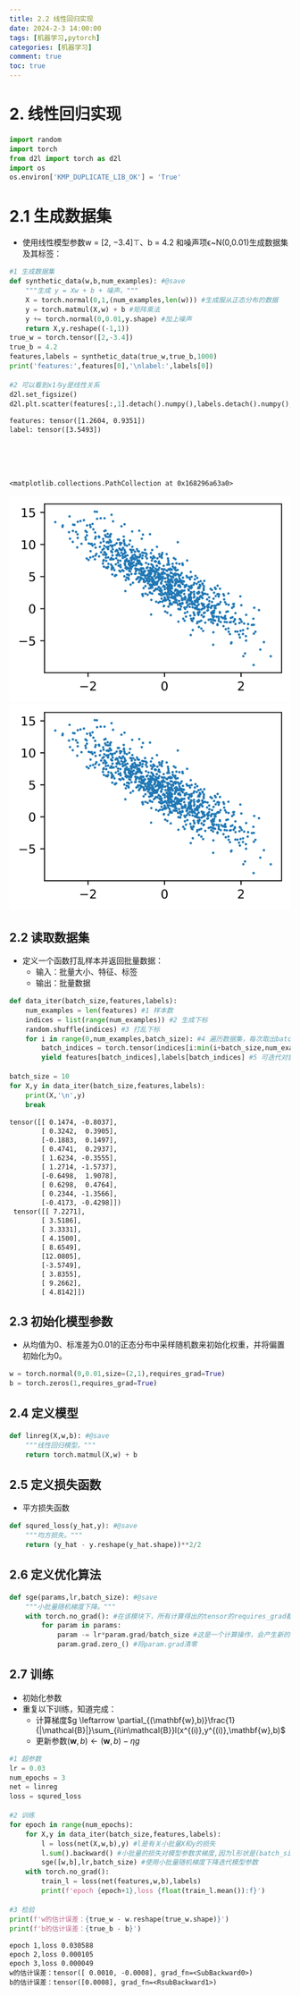 ```yaml
---
title: 2.2 线性回归实现
date: 2024-2-3 14:00:00
tags: [机器学习,pytorch]
categories: [机器学习]
comment: true
toc: true
---
```

#
<!--more-->
# 2. 线性回归实现



```python
import random
import torch
from d2l import torch as d2l
import os
os.environ['KMP_DUPLICATE_LIB_OK'] = 'True'
```

# 2.1 生成数据集
- 使用线性模型参数w = [2, −3.4]⊤、b = 4.2 和噪声项ϵ~N(0,0.01)生成数据集及其标签：


```python
#1 生成数据集
def synthetic_data(w,b,num_examples): #@save
    """生成 y = Xw + b + 噪声。"""
    X = torch.normal(0,1,(num_examples,len(w))) #生成服从正态分布的数据
    y = torch.matmul(X,w) + b #矩阵乘法
    y += torch.normal(0,0.01,y.shape) #加上噪声
    return X,y.reshape((-1,1))
true_w = torch.tensor([2,-3.4])
true_b = 4.2
features,labels = synthetic_data(true_w,true_b,1000)
print('features:',features[0],'\nlabel:',labels[0])

#2 可以看到x1与y是线性关系
d2l.set_figsize()
d2l.plt.scatter(features[:,1].detach().numpy(),labels.detach().numpy(),1)

```

    features: tensor([1.2604, 0.9351]) 
    label: tensor([3.5493])
    




    <matplotlib.collections.PathCollection at 0x168296a63a0>




    
![svg](2_linear_regression_realize_files/2_linear_regression_realize_3_2.svg)
![](img/deeplearning/code/pytorch/2_linear_neural_network/2_linear_regression_realize_files/2_linear_regression_realize_3_2.svg)
    


## 2.2 读取数据集
- 定义一个函数打乱样本并返回批量数据：
    - 输入：批量大小、特征、标签
    - 输出：批量数据


```python
def data_iter(batch_size,features,labels):
    num_examples = len(features) #1 样本数
    indices = list(range(num_examples)) #2 生成下标
    random.shuffle(indices) #3 打乱下标
    for i in range(0,num_examples,batch_size): #4 遍历数据集，每次取出batch_size个样本
        batch_indices = torch.tensor(indices[i:min(i+batch_size,num_examples)])
        yield features[batch_indices],labels[batch_indices] #5 可迭代对象，每次返回batch_size个样本

batch_size = 10
for X,y in data_iter(batch_size,features,labels):
    print(X,'\n',y)
    break
```

    tensor([[ 0.1474, -0.8037],
            [ 0.3242,  0.3905],
            [-0.1883,  0.1497],
            [ 0.4741,  0.2937],
            [ 1.6234, -0.3555],
            [ 1.2714, -1.5737],
            [-0.6498,  1.9078],
            [ 0.6298,  0.4764],
            [ 0.2344, -1.3566],
            [-0.4173, -0.4298]]) 
     tensor([[ 7.2271],
            [ 3.5186],
            [ 3.3331],
            [ 4.1500],
            [ 8.6549],
            [12.0805],
            [-3.5749],
            [ 3.8355],
            [ 9.2662],
            [ 4.8142]])
    

## 2.3 初始化模型参数
- 从均值为0、标准差为0.01的正态分布中采样随机数来初始化权重，并将偏置初始化为0。



```python
w = torch.normal(0,0.01,size=(2,1),requires_grad=True)
b = torch.zeros(1,requires_grad=True)
```

## 2.4 定义模型



```python
def linreg(X,w,b): #@save
    """线性回归模型。"""
    return torch.matmul(X,w) + b
```

## 2.5 定义损失函数
- 平方损失函数


```python
def squred_loss(y_hat,y): #@save
    """均方损失。"""
    return (y_hat - y.reshape(y_hat.shape))**2/2
```

## 2.6 定义优化算法



```python
def sge(params,lr,batch_size): #@save
    """小批量随机梯度下降。"""
    with torch.no_grad(): #在该模块下，所有计算得出的tensor的requires_grad都自动设置为False ???
        for param in params:
            param -= lr*param.grad/batch_size #这是一个计算操作，会产生新的梯度信息，所以需要关闭梯度信息 ???
            param.grad.zero_() #将param.grad清零
```

## 2.7 训练
- 初始化参数
- 重复以下训练，知道完成：
    - 计算梯度$g \leftarrow \partial_{(\mathbf{w},b)}\frac{1}{|\mathcal{B}|}\sum_{i\in\mathcal{B}}l(x^{(i)},y^{(i)},\mathbf{w},b)$
    - 更新参数$(\mathbf{w},b) \leftarrow (\mathbf{w},b) - \eta g$


```python
#1 超参数
lr = 0.03
num_epochs = 3
net = linreg
loss = squred_loss

#2 训练
for epoch in range(num_epochs):
    for X,y in data_iter(batch_size,features,labels):
        l = loss(net(X,w,b),y) #l是有关小批量X和y的损失
        l.sum().backward() #小批量的损失对模型参数求梯度,因为l形状是(batch_size,1)，而不是一个标量。l中的所有元素被加到一起，
        sge([w,b],lr,batch_size) #使用小批量随机梯度下降迭代模型参数
    with torch.no_grad():
        train_l = loss(net(features,w,b),labels)
        print(f'epoch {epoch+1},loss {float(train_l.mean()):f}')

#3 检验
print(f'w的估计误差：{true_w - w.reshape(true_w.shape)}')
print(f'b的估计误差：{true_b - b}')
```

    epoch 1,loss 0.030588
    epoch 2,loss 0.000105
    epoch 3,loss 0.000049
    w的估计误差：tensor([ 0.0010, -0.0008], grad_fn=<SubBackward0>)
    b的估计误差：tensor([0.0008], grad_fn=<RsubBackward1>)
    
